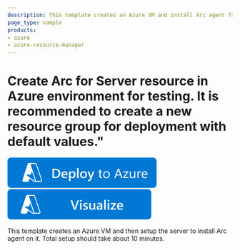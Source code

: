 ```yaml
---
description: This template creates an Azure VM and install Arc agent for testing purposes.
page_type: sample
products:
- azure
- azure-resource-manager
---
```

# Create Arc for Server resource in Azure environment for testing. **It is recommended to create a new resource group for deployment with default values."**

[![Deploy To Azure](https://raw.githubusercontent.com/Azure/azure-quickstart-templates/master/1-CONTRIBUTION-GUIDE/images/deploytoazure.svg?sanitize=true)](https://portal.azure.com/#create/Microsoft.Template/uri/https%3A%2F%2Fraw.githubusercontent.com%2Fnitinbps%2FArcforServerSamples%2Frefs%2Fheads%2Fmain%2FInstallArcForServerWithToken%2Fazuredeployarcvm.json)
[![Visualize](https://raw.githubusercontent.com/Azure/azure-quickstart-templates/master/1-CONTRIBUTION-GUIDE/images/visualizebutton.svg?sanitize=true)](http://armviz.io/#/?load=https%3A%2F%2Fraw.githubusercontent.com%2Fnitinbps%2FArcforServerSamples%2Frefs%2Fheads%2Fmain%2FInstallArcForServerWithToken%2Fazuredeployarcvm.json)

This template creates an Azure VM and then setup the server to install Arc agent on it. Total setup should take about 10 minutes. 
